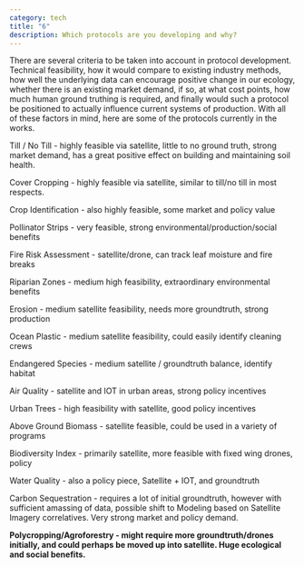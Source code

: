 ```yaml
---
category: tech
title: "6"
description: Which protocols are you developing and why?
---
```

There are several criteria to be taken into account in protocol development. Technical feasibility, how it would compare to existing industry methods, how well the underlying data can encourage positive change in our ecology, whether there is an existing market demand, if so, at what cost points, how much human ground truthing is required, and finally would such a protocol be positioned to actually influence current systems of production. With all of these factors in mind, here are some of the protocols currently in the works.

Till / No Till - highly feasible via satellite, little to no ground truth, strong market demand, has a great positive effect on building and maintaining soil health.

Cover Cropping - highly feasible via satellite, similar to till/no till in most respects.

Crop Identification - also highly feasible, some market and policy value

Pollinator Strips - very feasible, strong environmental/production/social benefits

Fire Risk Assessment - satellite/drone, can track leaf moisture and fire breaks

Riparian Zones - medium high feasibility, extraordinary environmental benefits

Erosion - medium satellite feasibility, needs more groundtruth, strong production

Ocean Plastic - medium satellite feasibility, could easily identify cleaning crews

Endangered Species - medium satellite / groundtruth balance, identify habitat

Air Quality - satellite and IOT in urban areas, strong policy incentives

Urban Trees - high feasibility with satellite, good policy incentives

Above Ground Biomass - satellite feasible, could be used in a variety of programs

Biodiversity Index - primarily satellite, more feasible with fixed wing drones, policy

Water Quality - also a policy piece, Satellite + IOT, and groundtruth

Carbon Sequestration - requires a lot of initial groundtruth, however with sufficient amassing of data, possible shift to Modeling based on Satellite Imagery correlatives. Very strong market and policy demand.

**Polycropping/Agroforestry - might require more groundtruth/drones initially, and could perhaps be moved up into satellite. Huge ecological and social benefits.**